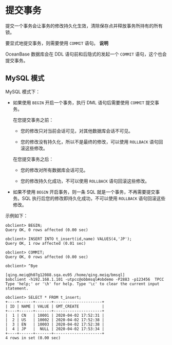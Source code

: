 提交事务 
=========================

提交一个事务会让事务的修改持久化生效，清除保存点并释放事务所持有的所有锁。

要显式地提交事务，则需要使用 `COMMIT` 语句。
**说明**



OceanBase 数据库会在 DDL 语句前和后隐式的发起一个 `COMMIT` 语句，这个也会提交事务。

MySQL 模式 
-----------------------------

MySQL 模式下：

* 如果使用 `BEGIN` 开启一个事务，执行 DML 语句后需要使用 `COMMIT` 提交事务。

  在您提交事务之前：
  * 您的修改只对当前会话可见，对其他数据库会话不可见。

    
  
  * 您的修改没有持久化，所以不是最终的修改，可以使用 `ROLLBACK` 语句回滚这些修改。

    
  

  

  在您提交事务之后：
  * 您的修改对所有数据库会话可见。

    
  
  * 您的修改持久化成功，不可以使用 `ROLLBACK` 语句回滚这些修改。

    
  

  

* 如果不使用 `BEGIN` 开启事务，则一条 SQL 就是一个事务，不再需要提交事务。SQL 执行后您的修改即持久化成功，不可以使用 `ROLLBACK` 语句回滚这些修改。

  




示例如下：

    obclient> BEGIN;
    Query OK, 0 rows affected (0.00 sec)
    
    obclient> INSERT INTO t_insert(id,name) VALUES(4,'JP');
    Query OK, 1 row affected (0.01 sec)
    
    obclient> COMMIT;
    Query OK, 0 rows affected (0.00 sec)
    
    obclient> ^Bye
    
    [qing.meiq@h07g12088.sqa.eu95 /home/qing.meiq/bmsql]
    $obclient -h192.168.1.101 -utpcc@obbmsql#obdemo -P2883 -p123456  TPCC
    Type 'help;' or '\h' for help. Type '\c' to clear the current input statement.
    
    obclient> SELECT * FROM t_insert;
    +----+------+-------+---------------------+
    | ID | NAME | VALUE | GMT_CREATE          |
    +----+------+-------+---------------------+
    |  1 | CN   | 10001 | 2020-04-02 17:52:31 |
    |  2 | US   | 10002 | 2020-04-02 17:52:38 |
    |  3 | EN   | 10003 | 2020-04-02 17:52:38 |
    |  4 | JP   |  NULL | 2020-04-02 17:53:34 |
    +----+------+-------+---------------------+
    4 rows in set (0.00 sec)


